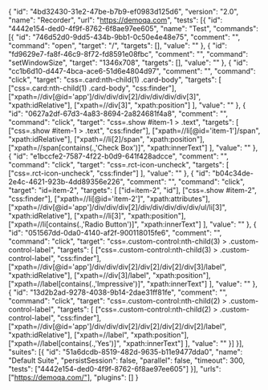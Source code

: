 {
  "id": "4bd32430-31e2-47be-b7b9-ef0983d125d6",
  "version": "2.0",
  "name": "Recorder",
  "url": "https://demoqa.com",
  "tests": [{
    "id": "4442e154-ded0-4f9f-8762-6f8ae97ee605",
    "name": "Test",
    "commands": [{
      "id": "746d52d0-9dd5-434b-9bb1-0c50e4e48e75",
      "comment": "",
      "command": "open",
      "target": "/",
      "targets": [],
      "value": ""
    }, {
      "id": "fd9629e7-fa8f-46c9-8f72-fd8591e08fbc",
      "comment": "",
      "command": "setWindowSize",
      "target": "1346x708",
      "targets": [],
      "value": ""
    }, {
      "id": "cc1b6d10-d447-4bca-ace6-51d6e4804d97",
      "comment": "",
      "command": "click",
      "target": "css=.card:nth-child(1) .card-body",
      "targets": [
        ["css=.card:nth-child(1) .card-body", "css:finder"],
        ["xpath=//div[@id='app']/div/div/div[2]/div/div/div/div[3]", "xpath:idRelative"],
        ["xpath=//div[3]", "xpath:position"]
      ],
      "value": ""
    }, {
      "id": "0627a2df-67d3-4a83-8694-2a824681f4a8",
      "comment": "",
      "command": "click",
      "target": "css=.show #item-1 > .text",
      "targets": [
        ["css=.show #item-1 > .text", "css:finder"],
        ["xpath=//li[@id='item-1']/span", "xpath:idRelative"],
        ["xpath=//li[2]/span", "xpath:position"],
        ["xpath=//span[contains(.,'Check Box')]", "xpath:innerText"]
      ],
      "value": ""
    }, {
      "id": "e1bccfe2-7587-4f22-b0d9-641f428adcce",
      "comment": "",
      "command": "click",
      "target": "css=.rct-icon-uncheck",
      "targets": [
        ["css=.rct-icon-uncheck", "css:finder"]
      ],
      "value": ""
    }, {
      "id": "b04c34de-2e4c-4621-923b-4dd89356e226",
      "comment": "",
      "command": "click",
      "target": "id=item-2",
      "targets": [
        ["id=item-2", "id"],
        ["css=.show #item-2", "css:finder"],
        ["xpath=//li[@id='item-2']", "xpath:attributes"],
        ["xpath=//div[@id='app']/div/div/div[2]/div/div/div/div/div/ul/li[3]", "xpath:idRelative"],
        ["xpath=//li[3]", "xpath:position"],
        ["xpath=//li[contains(.,'Radio Button')]", "xpath:innerText"]
      ],
      "value": ""
    }, {
      "id": "051567dd-0da0-4140-af2f-900118015fe6",
      "comment": "",
      "command": "click",
      "target": "css=.custom-control:nth-child(3) > .custom-control-label",
      "targets": [
        ["css=.custom-control:nth-child(3) > .custom-control-label", "css:finder"],
        ["xpath=//div[@id='app']/div/div/div[2]/div[2]/div[2]/div[3]/label", "xpath:idRelative"],
        ["xpath=//div[3]/label", "xpath:position"],
        ["xpath=//label[contains(.,'Impressive')]", "xpath:innerText"]
      ],
      "value": ""
    }, {
      "id": "13d2b2ad-9278-4038-9b14-2dae31ff81fe",
      "comment": "",
      "command": "click",
      "target": "css=.custom-control:nth-child(2) > .custom-control-label",
      "targets": [
        ["css=.custom-control:nth-child(2) > .custom-control-label", "css:finder"],
        ["xpath=//div[@id='app']/div/div/div[2]/div[2]/div[2]/div[2]/label", "xpath:idRelative"],
        ["xpath=//label", "xpath:position"],
        ["xpath=//label[contains(.,'Yes')]", "xpath:innerText"]
      ],
      "value": ""
    }]
  }],
  "suites": [{
    "id": "51a6dcdb-8519-482d-9635-b11e9477dda0",
    "name": "Default Suite",
    "persistSession": false,
    "parallel": false,
    "timeout": 300,
    "tests": ["4442e154-ded0-4f9f-8762-6f8ae97ee605"]
  }],
  "urls": ["https://demoqa.com/"],
  "plugins": []
}
